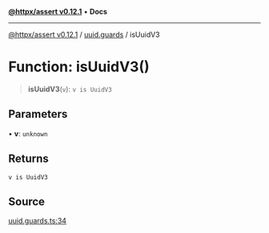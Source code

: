 [**@httpx/assert v0.12.1**](../../README.md) • **Docs**

***

[@httpx/assert v0.12.1](../../README.md) / [uuid.guards](../README.md) / isUuidV3

# Function: isUuidV3()

> **isUuidV3**(`v`): `v is UuidV3`

## Parameters

• **v**: `unknown`

## Returns

`v is UuidV3`

## Source

[uuid.guards.ts:34](https://github.com/belgattitude/httpx/blob/9af23c30700a45e9eb95108b7ac53f133f16092b/packages/assert/src/uuid.guards.ts#L34)
